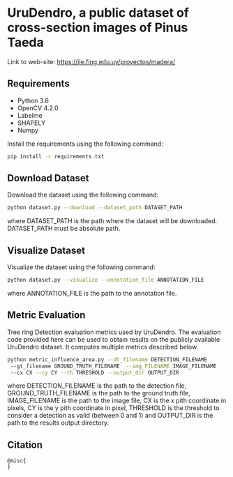 # UruDendro, a public dataset of cross-section images of Pinus Taeda 
Link to web-site: https://iie.fing.edu.uy/proyectos/madera/

## Requirements
- Python 3.6
- OpenCV 4.2.0
- Labelme
- SHAPELY
- Numpy 

Install the requirements using the following command:
```bash
pip install -r requirements.txt
```

## Download Dataset
Download the dataset using the following command:
```bash
python dataset.py --download --dataset_path DATASET_PATH
```
where DATASET_PATH is the path where the dataset will be downloaded. DATASET_PATH must be absolute path.

## Visualize Dataset
Visualize the dataset using the following command:
```bash
python dataset.py --visualize --annotation_file ANNOTATION_FILE
```
where ANNOTATION_FILE is the path to the annotation file.

## Metric Evaluation
Tree ring Detection evaluation metrics used by UruDendro. The evaluation code provided here can be used to obtain results on the publicly available UruDendro dataset. It computes multiple metrics described below.
```bash
python metric_influence_area.py --dt_filename DETECTION_FILENAME
 --gt_filename GROUND_TRUTH_FILENAME  --img_FILENAME IMAGE_FILENAME 
 --cx CX --cy CY --th THRESHOLD --output_dir OUTPUT_DIR
```
where DETECTION_FILENAME is the path to the detection file, GROUND_TRUTH_FILENAME is the path to the ground truth file,
IMAGE_FILENAME is the path to the image file, CX is the x pith coordinate in pixels, CY is the y pith coordinate in pixel, 
THRESHOLD is the threshold to consider a detection as valid (between 0 and 1) and OUTPUT_DIR is the path to the 
results output directory.


## Citation
```
@misc{
}
```